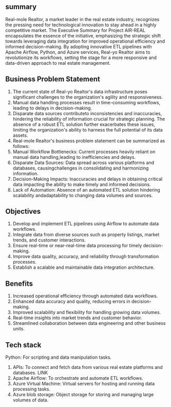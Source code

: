 ## summary
Real-mole Realtor, a market leader in the real estate industry, recognizes the pressing need for
technological innovation to stay ahead in a highly competitive market. The Executive
Summary for Project AIR-REAL encapsulates the essence of the initiative, emphasizing the
strategic shift towards leveraging data integration for improved operational efficiency and
informed decision-making. By adopting innovative ETL pipelines with Apache Airflow, Python, and Azure services,
Real-yo Realtor aims to revolutionize its workflows, setting the stage for a more responsive
and data-driven approach to real estate management.

## Business Problem Statement
1. The current state of Real-yo Realtor's data infrastructure poses significant challenges to the organization's agility and responsiveness.
2. Manual data handling processes result in time-consuming workflows, leading to delays in decision-making.
3.  Disparate data sources contributeto inconsistencies and inaccuracies, hindering the reliability of information crucial for strategic
planning. The absence of a robust ETL solution further exacerbates these issues, limiting the
organization's ability to harness the full potential of its data assets.
4. Real-mole Realtor's business problem statement can be summarized as follows:
5. Manual Workflow Bottlenecks: Current processes heavily reliant on manual data handling,leading to inefficiencies and delays.
6.  Disparate Data Sources: Data spread across various platforms and databases, causingchallenges in consolidating and harmonizing information.
7.  Decision-Making Impacts: Inaccuracies and delays in obtaining critical data impacting the ability to make timely and informed decisions.
8.  Lack of Automation: Absence of an automated ETL solution hindering scalability andadaptability to changing data volumes and sources.

## Objectives 
1. Develop and implement ETL pipelines using Airflow to automate data workflows.
2. Integrate data from diverse sources such as property listings, market trends, and customer interactions.
3. Ensure real-time or near-real-time data processing for timely decision-making.
4. Improve data quality, accuracy, and reliability through transformation processes.
5. Establish a scalable and maintainable data integration architecture.

## Benefits 
1. Increased operational efficiency through automated data workflows.
2. Enhanced data accuracy and quality, reducing errors in decision-making.
3. Improved scalability and flexibility for handling growing data volumes.
4. Real-time insights into market trends and customer behavior.
5. Streamlined collaboration between data engineering and other business units.

   
## Tech stack
Python: For scripting and data manipulation tasks.
1. APIs: To connect and fetch data from various real estate platforms and databases. LINK
2. Apache Airflow: To orchestrate and automate ETL workflows.
3. Azure Virtual Machine: Virtual servers for hosting and running data processing tasks.
4. Azure blob storage: Object storage for storing and managing large volumes of data.
